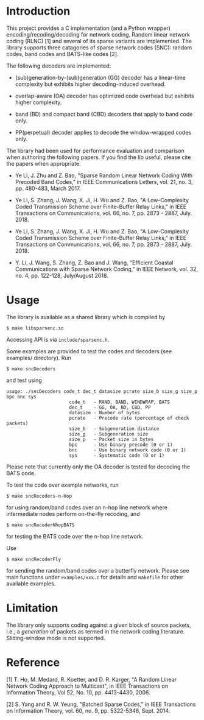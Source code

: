 Introduction
============
This project provides a C implementation (and a Python wrapper) encoding/recoding/decoding for network coding. Random linear network coding (RLNC) [1] and several of its sparse variants are implemented. The library supports three catagories of sparse network codes (SNC): random codes, band codes and BATS-like codes [2].

The following decoders are implemented: 

- (sub)generation-by-(sub)generation (GG) decoder has a linear-time complexity but exhibits higher decoding-induced overhead.

- overlap-aware (OA) decoder has optimized code overhead but exhibits higher complexity.

- band (BD) and compact band (CBD) decoders that apply to band code only.

- PP(perpetual) decoder applies to decode the window-wrapped codes only.

The library had been used for performance evaluation and comparison when authoring the following papers. If you find the lib useful, please cite the papers when appropriate.

- Ye Li, J. Zhu and Z. Bao, "Sparse Random Linear Network Coding With Precoded Band Codes," in IEEE Communications Letters, vol. 21, no. 3, pp. 480-483, March 2017.

- Ye Li, S. Zhang, J. Wang, X. Ji, H. Wu and Z. Bao, "A Low-Complexity Coded Transmission Scheme over Finite-Buffer Relay Links," in IEEE Transactions on Communications, vol. 66, no. 7, pp. 2873 - 2887, July. 2018.

- Ye Li, S. Zhang, J. Wang, X. Ji, H. Wu and Z. Bao, "A Low-Complexity Coded Transmission Scheme over Finite-Buffer Relay Links," in IEEE Transactions on Communications, vol. 66, no. 7, pp. 2873 - 2887, July. 2018.

- Y. Li, J. Wang, S. Zhang, Z. Bao and J. Wang, "Efficient Coastal Communications with Sparse Network Coding," in IEEE Network, vol. 32, no. 4, pp. 122-128, July/August 2018.

Usage
============
The library is available as a shared library which is compiled by

```shell
$ make libsparsenc.so
```

Accessing API is via `include/sparsenc.h`. 

Some examples are provided to test the codes and decoders (see examples/ directory). Run

```shell
$ make sncDecoders
```

and test using

```shell
usage: ./sncDecoders code_t dec_t datasize pcrate size_b size_g size_p bpc bnc sys
                       code_t   - RAND, BAND, WINDWRAP, BATS
                       dec_t    - GG, OA, BD, CBD, PP
                       datasize - Number of bytes
                       pcrate   - Precode rate (percentage of check packets)
                       size_b   - Subgeneration distance
                       size_g   - Subgeneration size
                       size_p   - Packet size in bytes
                       bpc      - Use binary precode (0 or 1)
                       bnc      - Use binary network code (0 or 1)
                       sys      - Systematic code (0 or 1)
```

Please note that currently only the OA decoder is tested for decoding the BATS code.

To test the code over example networks, run

```
$ make sncRecoders-n-Hop
```
for using random/band codes over an n-hop line network where intermediate nodes perform on-the-fly recoding, and 

```
$ make sncRecoderNhopBATS
```
for testing the BATS code over the n-hop line network.

Use

```
$ make sncRecoderFly
```
for sending the random/band codes over a butterfly network. Please see main functions under `examples/xxx.c` for details and `makefile` for other available examples.

Limitation
============
The library only supports coding against a given block of source packets, i.e., a *generation* of packets as termed in the network coding literature. Sliding-window mode is not supported.

Reference
============
[1] T. Ho, M. Medard, R. Koetter, and D. R. Karger, "A Random Linear Network Coding Approach to Multicast", in IEEE Transactions on Information Theory, Vol 52, No. 10, pp. 4413-4430, 2006.

[2] S. Yang and R. W. Yeung, "Batched Sparse Codes," in IEEE Transactions on Information Theory, vol. 60, no. 9, pp. 5322-5346, Sept. 2014.